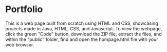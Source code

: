 # Portfolio
This is a web page built from scratch using HTML and CSS, showcasing projects made in Java, HTML, CSS, and Javascript. To view the webpage, click the green "Code" button, download the ZIP file, extract the files, and within the "public" folder, find and open the hompage.html file with your web browser.
